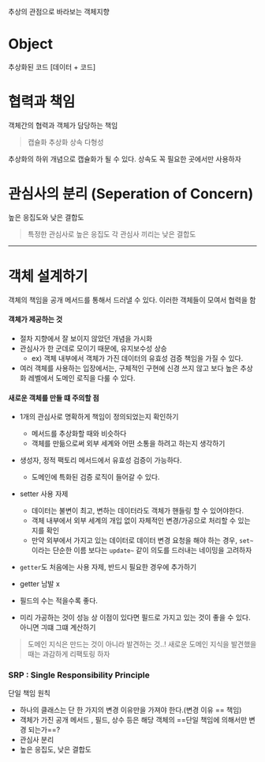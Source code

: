 추상의 관점으로 바라보는 객체지향

# Object 

추상화된 코드 [데이터 + 코드]

# 협력과 책임

객체간의 협력과 객체가 담당하는 책임

> 캡슐화 추상화 상속 다형성

추상화의 하위 개념으로 캡슐화가 될 수 있다.
상속도 꼭 필요한 곳에서만 사용하자

# 관심사의 분리 (Seperation of Concern)

높은 응집도와 낮은 결합도 

> 특정한 관심사로 높은 응집도 
> 각 관심사 끼리는 낮은 결합도

---

# 객체 설계하기


객체의 책임을 공개 메서드를 통해서 드러낼 수 있다.
이러한 객체들이 모여서 협력을 함

#### 객체가 제공하는 것
- 절차 지향에서 잘 보이지 않았던 개념을 가시화
- 관심사가 한 군데로 모이기 때문에, 유지보수성 상승
	- ex) 객체 내부에서 객체가 가진 데이터의 유효성 검증 책임을 가질 수 있다.
- 여러 객체를 사용하는 입장에서는, 구체적인 구현에 신경 쓰지 않고 보다 높은 추상화 레벨에서 도메인 로직을 다룰 수 있다. 

#### 새로운 객체를 만들 떄 주의할 점 
- 1개의 관심사로 명확하게 책임이 정의되었는지 확인하기
	- 메서드를 추상화할 때와 비슷하다
	- 객체를 만듦으로써 외부 세계와 어떤 소통을 하려고 하는지 생각하기
- 생성자, 정적 팩토리 메서드에서 유효성 검증이 가능하다.
	- 도메인에 특화된 검증 로직이 들어갈 수 있다.
- setter 사용 자제
	- 데이터는 불변이 최고, 변하는 데이터라도 객체가 핸들링 할 수 있어야한다.
	- 객체 내부에서 외부 세계의 개입 없이 자체적인 변경/가공으로 처리할 수 있는지를 확인
	- 만약 외부에서 가지고 있는 데이터로 데이터 변경 요청을 해야 하는 경우,
	  `set~` 이라는 단순한 이름 보다는
	  `update~` 같이 의도를 드러내는 네이밍을 고려하자
- `getter`도 처음에는 사용 자제, 반드시 필요한 경우에 추가하기

- getter 남발 x 

- 필드의 수는 적을수록 좋다.
- 미리 가공하는 것이 성능 상 이점이 있다면 필드로 가지고  있는 것이 좋을 수 있다. 아니면 긔떄 그떄 계산하기


> 도메인 지식은 만드는 것이 아니라 발견하는 것..!
> 새로운 도메인 지식을 발견했을 때는 과감하게 리팩토링 하자



### SRP : Single Responsibility Principle
단일 책임 원칙

- 하나의 클래스는 단 한 가지의 변경 이유만을 가져야 한다.(변경 이유 == 책임)
- 객체가 가진 공개 메서드 , 필드, 상수 등은 해당 객체의 ==단일 책임에 의해서만 변경 되는가==?
- 관심사 분리
- 높은 응집도, 낮은 결합도


